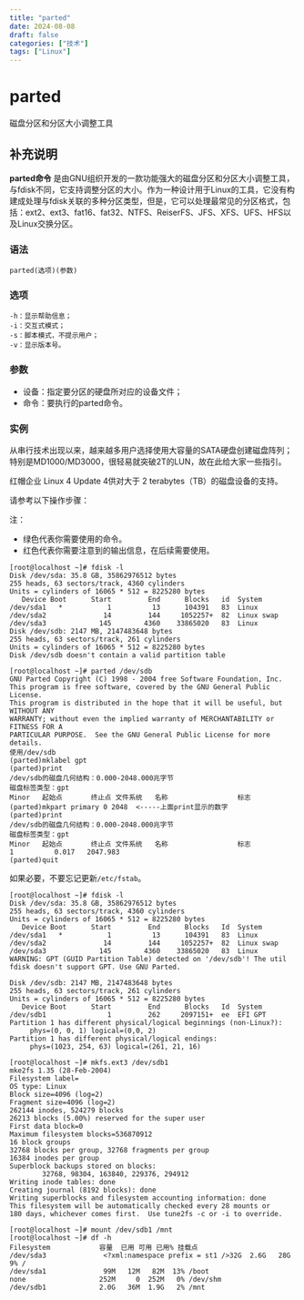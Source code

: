 ```yaml
---
title: "parted"
date: 2024-08-08
draft: false
categories: ["技术"]
tags: ["Linux"]
---
```

parted
===

磁盘分区和分区大小调整工具

## 补充说明

**parted命令** 是由GNU组织开发的一款功能强大的磁盘分区和分区大小调整工具，与fdisk不同，它支持调整分区的大小。作为一种设计用于Linux的工具，它没有构建成处理与fdisk关联的多种分区类型，但是，它可以处理最常见的分区格式，包括：ext2、ext3、fat16、fat32、NTFS、ReiserFS、JFS、XFS、UFS、HFS以及Linux交换分区。

###  语法

```shell
parted(选项)(参数)
```

###  选项

```shell
-h：显示帮助信息；
-i：交互式模式；
-s：脚本模式，不提示用户；
-v：显示版本号。
```

###  参数

*   设备：指定要分区的硬盘所对应的设备文件；
*   命令：要执行的parted命令。

###  实例

从串行技术出现以来，越来越多用户选择使用大容量的SATA硬盘创建磁盘阵列；特别是MD1000/MD3000，很轻易就突破2T的LUN，故在此给大家一些指引。

红帽企业 Linux 4 Update 4供对大于 2 terabytes（TB）的磁盘设备的支持。

请参考以下操作步骤：

注：

*   绿色代表你需要使用的命令。
*   红色代表你需要注意到的输出信息，在后续需要使用。

```shell
[root@localhost ~]# fdisk -l
Disk /dev/sda: 35.8 GB, 35862976512 bytes
255 heads, 63 sectors/track, 4360 cylinders
Units = cylinders of 16065 * 512 = 8225280 bytes
   Device Boot      Start         End      Blocks   id  System
/dev/sda1   *           1          13      104391   83  Linux
/dev/sda2              14         144     1052257+  82  Linux swap
/dev/sda3             145        4360    33865020   83  Linux
Disk /dev/sdb: 2147 MB, 2147483648 bytes
255 heads, 63 sectors/track, 261 cylinders
Units = cylinders of 16065 * 512 = 8225280 bytes
Disk /dev/sdb doesn't contain a valid partition table
```

```shell
[root@localhost ~]# parted /dev/sdb
GNU Parted Copyright (C) 1998 - 2004 free Software Foundation, Inc.
This program is free software, covered by the GNU General Public License.
This program is distributed in the hope that it will be useful, but WITHOUT ANY
WARRANTY; without even the implied warranty of MERCHANTABILITY or FITNESS FOR A
PARTICULAR PURPOSE.  See the GNU General Public License for more details.
使用/dev/sdb
(parted)mklabel gpt
(parted)print
/dev/sdb的磁盘几何结构：0.000-2048.000兆字节
磁盘标签类型：gpt
Minor   起始点       终止点 文件系统   名称                 标志
(parted)mkpart primary 0 2048  <-----上面print显示的数字
(parted)print
/dev/sdb的磁盘几何结构：0.000-2048.000兆字节
磁盘标签类型：gpt
Minor   起始点       终止点 文件系统   名称                 标志
1          0.017   2047.983
(parted)quit
```

如果必要，不要忘记更新`/etc/fstab`。

```shell
[root@localhost ~]# fdisk -l
Disk /dev/sda: 35.8 GB, 35862976512 bytes
255 heads, 63 sectors/track, 4360 cylinders
Units = cylinders of 16065 * 512 = 8225280 bytes
   Device Boot      Start         End      Blocks   Id  System
/dev/sda1   *           1          13      104391   83  Linux
/dev/sda2              14         144     1052257+  82  Linux swap
/dev/sda3             145        4360    33865020   83  Linux
WARNING: GPT (GUID Partition Table) detected on '/dev/sdb'! The util fdisk doesn't support GPT. Use GNU Parted.

Disk /dev/sdb: 2147 MB, 2147483648 bytes
255 heads, 63 sectors/track, 261 cylinders
Units = cylinders of 16065 * 512 = 8225280 bytes
   Device Boot      Start         End      Blocks   Id  System
/dev/sdb1               1         262     2097151+  ee  EFI GPT
Partition 1 has different physical/logical beginnings (non-Linux?):
     phys=(0, 0, 1) logical=(0,0, 2)
Partition 1 has different physical/logical endings:
     phys=(1023, 254, 63) logical=(261, 21, 16)
```

```shell
[root@localhost ~]# mkfs.ext3 /dev/sdb1
mke2fs 1.35 (28-Feb-2004)
Filesystem label=
OS type: Linux
Block size=4096 (log=2)
Fragment size=4096 (log=2)
262144 inodes, 524279 blocks
26213 blocks (5.00%) reserved for the super user
First data block=0
Maximum filesystem blocks=536870912
16 block groups
32768 blocks per group, 32768 fragments per group
16384 inodes per group
Superblock backups stored on blocks:
        32768, 98304, 163840, 229376, 294912
Writing inode tables: done
Creating journal (8192 blocks): done
Writing superblocks and filesystem accounting information: done
This filesystem will be automatically checked every 28 mounts or
180 days, whichever comes first.  Use tune2fs -c or -i to override.
```

```shell
[root@localhost ~]# mount /dev/sdb1 /mnt
[root@localhost ~]# df -h
Filesystem            容量  已用 可用 已用% 挂载点
/dev/sda3              <?xml:namespace prefix = st1 />32G  2.6G   28G   9% /
/dev/sda1              99M   12M   82M  13% /boot
none                  252M     0  252M   0% /dev/shm
/dev/sdb1             2.0G   36M  1.9G   2% /mnt
```


